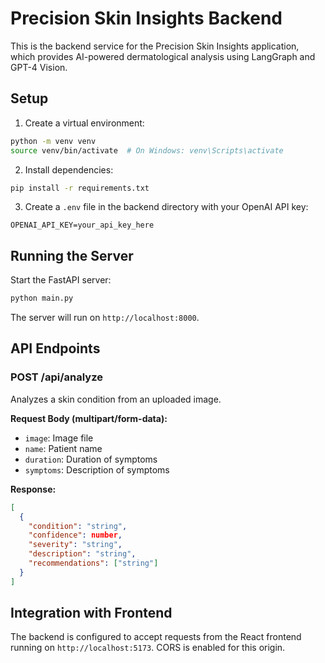 # Precision Skin Insights Backend

This is the backend service for the Precision Skin Insights application, which provides AI-powered dermatological analysis using LangGraph and GPT-4 Vision.

## Setup

1. Create a virtual environment:
```bash
python -m venv venv
source venv/bin/activate  # On Windows: venv\Scripts\activate
```

2. Install dependencies:
```bash
pip install -r requirements.txt
```

3. Create a `.env` file in the backend directory with your OpenAI API key:
```
OPENAI_API_KEY=your_api_key_here
```

## Running the Server

Start the FastAPI server:
```bash
python main.py
```

The server will run on `http://localhost:8000`.

## API Endpoints

### POST /api/analyze
Analyzes a skin condition from an uploaded image.

**Request Body (multipart/form-data):**
- `image`: Image file
- `name`: Patient name
- `duration`: Duration of symptoms
- `symptoms`: Description of symptoms

**Response:**
```json
[
  {
    "condition": "string",
    "confidence": number,
    "severity": "string",
    "description": "string",
    "recommendations": ["string"]
  }
]
```

## Integration with Frontend

The backend is configured to accept requests from the React frontend running on `http://localhost:5173`. CORS is enabled for this origin. 